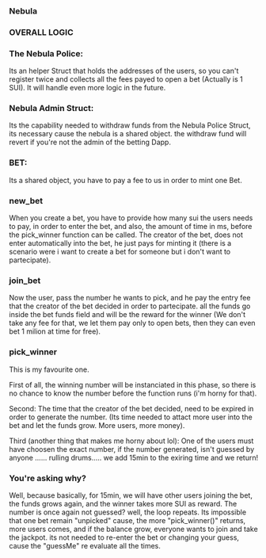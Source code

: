 ### Nebula

### OVERALL LOGIC

### The Nebula Police:

Its an helper Struct that holds the addresses of the users, so you can't register twice and collects all the fees payed to open a bet (Actually is 1 SUI).
It will handle even more logic in the future.

### Nebula Admin Struct:

Its the capability needed to withdraw funds from the Nebula Police Struct, its necessary cause the nebula is a shared object.
the withdraw fund will revert if you're not the admin of the betting Dapp.

### BET:

Its a shared object, you have to pay a fee to us in order to mint one Bet.

### new_bet
When you create a bet, you have to provide how many sui the users needs to pay, in order to enter the bet, and also, the amount of time in ms, before the pick_winner function can be called.
The creator of the bet, does not enter automatically into the bet, he just pays for minting it (there is a scenario were i want to create a bet for someone but i don't want to partecipate).

### join_bet
Now the user, pass the number he wants to pick, and he pay the entry fee that the creator of the bet decided in order to partecipate. all the funds go inside the bet funds field and will be the reward for the winner (We don't take any fee for that, we let them pay only to open bets, then they can even bet 1 milion at time for free).

### pick_winner
This is my favourite one.

First of all, the winning number will be instanciated in this phase, so there is no chance to know the number before the function runs (i'm horny for that).

Second: The time that the creator of the bet decided, need to be expired in order to generate the number. (Its time needed to attact more user into the bet and let the funds grow. More users, more money).

Third (another thing that makes me horny about lol): One of the users must have choosen the exact number, if the number generated, isn't guessed by anyone ......
rulling drums..... we add 15min to the exiring time and we return!

### You're asking why?

Well, because basically, for 15min, we will have other users joining the bet, the funds grows again, and the winner takes more SUI as reward.
The number is once again not guessed? well, the loop repeats.
Its impossible that one bet remain "unpicked" cause, the more "pick_winner()" returns, more users comes, and if the balance grow, everyone wants to join and take the jackpot.
its not needed to re-enter the bet or changing your guess, cause the "guessMe" re evaluate all the times.


